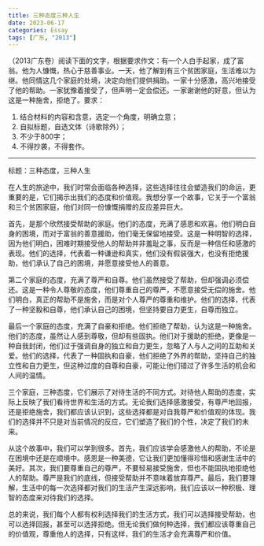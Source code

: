 ```yaml
---
title: 三种态度三种人生
date: 2023-06-17
categories: Essay
tags: [广东, "2013"]
---
```


（2013广东卷）阅读下面的文字，根据要求作文：有一个人白手起家，成了富翁。他为人慷慨，热心于慈善事业。一天，他了解到有三个贫困家庭，生活难以为继。他同情这几个家庭的处境，决定向他们提供捐助。一家十分感激，高兴地接受了他的帮助。一家犹豫着接受了，但声明一定会偿还。一家谢谢他的好意，但认为这是一种施舍，拒绝了。要求：

1. 结合材料的内容和含意，选定一个角度，明确立意；
2. 自拟标题，自选文体（诗歌除外）；
3. 不少于800字；
4. 不得抄袭，不得套作。

---

标题：三种态度，三种人生

在人生的旅途中，我们时常会面临各种选择，这些选择往往会塑造我们的命运，更重要的是，它们揭示出我们的态度和价值观。我想分享一个故事，它关于一个富翁和三个贫困家庭，他们对同一份慷慨捐赠的反应差异巨大。

首先，是那个欣然接受帮助的家庭。他们的态度，充满了感恩和欢喜。他们明白自身的困境，而对于富翁的善意援助，他们毫无保留地接受。这是一种明智的选择，因为他们明白，困难时期接受他人的帮助并非羞耻之事，反而是一种信任和感激的表现。他们的选择，代表着一种谦逊和真实，他们没有假装强大，也没有拒绝援助，他们承认了自己的困境，并愿意接受他人的善意。

第二个家庭的态度，充满了尊严和自尊。他们虽然接受了帮助，但却强调必须偿还。这是一种令人尊敬的态度，他们尊重自己的尊严，不愿意接受无偿的施舍。他们明白，真正的帮助不是施舍，而是对个人尊严的尊重和维护。他们的选择，代表了一种坚毅和自尊，他们承认自己的困境，但坚持要自力更生，自尊而独立。

最后一个家庭的态度，充满了自豪和拒绝。他们拒绝了帮助，认为这是一种施舍。他们的态度，虽然让人感到尊敬，但却有些固执。他们对于援助的拒绝，更像是一种自我封闭，他们过于强调自身的独立和自力更生，忽略了人与人之间的互助和关爱。他们的选择，代表了一种固执和自豪，他们拒绝了外界的帮助，坚持自己的独立性和自力更生，但这种过度的自尊和自豪，可能让他们错过了许多生活的机会和人间的温情。

三个家庭，三种态度，它们展示了对待生活的不同方式。对待他人帮助的态度，实际上反映了我们看待世界和生活的方式。无论我们选择感激接受，有尊严地回报，还是拒绝施舍，我们都应该认识到，这些选择都是对自我尊严和价值观的体现。我们的选择并不只是对当前情况的反应，它们塑造了我们的个性，决定了我们的未来。

从这个故事中，我们可以学到很多。首先，我们应该学会感激他人的帮助，不论是在困境中还是在顺境中。感恩是一种美德，它让我们更加懂得珍惜和感谢生活中的美好。其次，我们要尊重自己的尊严，不要轻易接受施舍，但也不能固执地拒绝他人的帮助。尊严是我们的底线，但接受帮助并不意味着放弃尊严。最后，我们要理解，生活中的每一次选择都对我们的生活产生深远影响，我们应该以一种积极、理智的态度来对待我们的选择。

总的来说，我们每个人都有权利选择我们的生活方式，我们可以选择接受帮助，也可以选择回报，甚至可以选择拒绝。但无论我们做何种选择，我们都应该尊重自己的价值观，尊重他人的选择，只有这样，我们的生活才会充满尊严和价值。